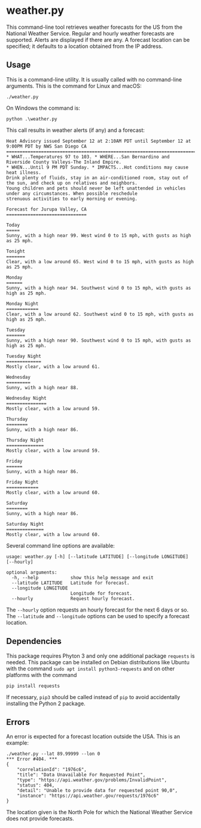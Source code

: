 # weather.py
This command-line tool retrieves weather forecasts for the US from the National Weather Service. Regular and hourly weather forecasts are supported. Alerts are displayed if there are any. A forecast location can be specified; it defaults to a location obtained from the IP address.

## Usage

This is a command-line utility. It is usually called with no command-line arguments. This is the command for Linux and macOS:

```
./weather.py
```

On Windows the command is:

```
python .\weather.py
```

This call results in weather alerts (if any) and a forecast:
```
Heat Advisory issued September 12 at 2:10AM PDT until September 12 at 9:00PM PDT by NWS San Diego CA
====================================================================================================
* WHAT...Temperatures 97 to 103. * WHERE...San Bernardino and Riverside County Valleys-The Inland Empire.
* WHEN...Until 9 PM PDT Sunday. * IMPACTS...Hot conditions may cause heat illness.
Drink plenty of fluids, stay in an air-conditioned room, stay out of the sun, and check up on relatives and neighbors.
Young children and pets should never be left unattended in vehicles under any circumstances. When possible reschedule
strenuous activities to early morning or evening.

Forecast for Jurupa Valley, CA
==============================

Today
=====
Sunny, with a high near 99. West wind 0 to 15 mph, with gusts as high as 25 mph.

Tonight
=======
Clear, with a low around 65. West wind 0 to 15 mph, with gusts as high as 25 mph.

Monday
======
Sunny, with a high near 94. Southwest wind 0 to 15 mph, with gusts as high as 25 mph.

Monday Night
============
Clear, with a low around 62. Southwest wind 0 to 15 mph, with gusts as high as 25 mph.

Tuesday
=======
Sunny, with a high near 90. Southwest wind 0 to 15 mph, with gusts as high as 25 mph.

Tuesday Night
=============
Mostly clear, with a low around 61.

Wednesday
=========
Sunny, with a high near 88.

Wednesday Night
===============
Mostly clear, with a low around 59.

Thursday
========
Sunny, with a high near 86.

Thursday Night
==============
Mostly clear, with a low around 59.

Friday
======
Sunny, with a high near 86.

Friday Night
============
Mostly clear, with a low around 60.

Saturday
========
Sunny, with a high near 86.

Saturday Night
==============
Mostly clear, with a low around 60.
```
Several command line options are available:

```
usage: weather.py [-h] [--latitude LATITUDE] [--longitude LONGITUDE] [--hourly]

optional arguments:
  -h, --help            show this help message and exit
  --latitude LATITUDE   Latitude for forecast.
  --longitude LONGITUDE
                        Longitude for forecast.
  --hourly              Request hourly forecast.
```
The `--hourly` option requests an hourly forecast for the next 6 days or so. The `--latitude` and `--longitude` options can be used to specify a forecast location.

## Dependencies

This package requires Phyton 3 and only one additional package `requests` is needed. This package can be installed on Debian distributions like Ubuntu with the command `sudo apt install python3-requests` and on other platforms with the command

```
pip install requests
```

If necessary, `pip3` should be called instead of `pip` to avoid accidentally installing the Python 2 package.

## Errors

An error is expected for a forecast location outside the USA. This is an example:

```
./weather.py --lat 89.99999 --lon 0
*** Error #404. ***
{
    "correlationId": "1976c6",
    "title": "Data Unavailable For Requested Point",
    "type": "https://api.weather.gov/problems/InvalidPoint",
    "status": 404,
    "detail": "Unable to provide data for requested point 90,0",
    "instance": "https://api.weather.gov/requests/1976c6"
}
```

The location given is the North Pole for which the National Weather Service does not provide forecasts.
